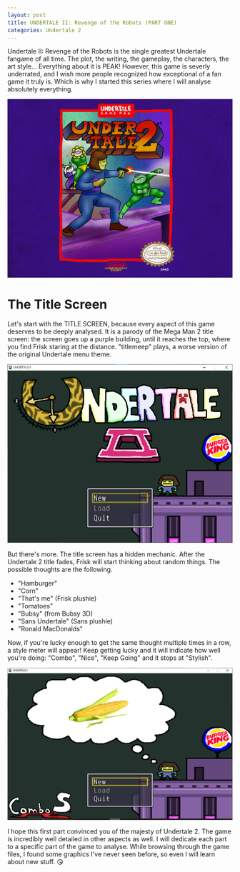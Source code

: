 ```yaml
---
layout: post
title: UNDERTALE II: Revenge of the Robots (PART ONE)
categories: Undertale 2
---
```


Undertale II: Revenge of the Robots is the single greatest Undertale fangame of all time. The plot, the writing, the gameplay, the characters, the art style... Everything about it is PEAK! However, this game is severly underrated, and I wish more people recognized how exceptional of a fan game it truly is. Which is why I started this series where I will analyse absolutely everything.

![](../images/Undertale2_cover.png)

# The Title Screen
Let's start with the TITLE SCREEN, because every aspect of this game deserves to be deeply analysed. It is a parody of the Mega Man 2 title screen: the screen goes up a purple building, until it reaches the top, where you find Frisk staring at the distance. "titlemeep" plays, a worse version of the original Undertale menu theme.

![](../images/Undertale2_title.png)

But there's more. The title screen has a hidden mechanic. After the Undertale 2 title fades, Frisk will start thinking about random things. The possible thoughts are the following.

 - "Hamburger"
 - "Corn"
 - "That's me" (Frisk plushie)
 - "Tomatoes"
 - "Bubsy" (from Bubsy 3D)
 - "Sans Undertale" (Sans plushie)
 - "Ronald MacDonalds"

Now, if you're lucky enough to get the same thought multiple times in a row, a style meter will appear! Keep getting lucky and it will indicate how well you're doing: "Combo", "Nice", "Keep Going" and it stops at "Stylish".

![](../images/corn_style.png)

I hope this first part convinced you of the majesty of Undertale 2. The game is incredibly well detailed in other aspects as well. I will dedicate each part to a specific part of the game to analyse. While browsing through the game files, I found some graphics I've never seen before, so even I will learn about new stuff. 😘
<!--stackedit_data:
eyJoaXN0b3J5IjpbLTU3NTcyNzY0Ml19
-->